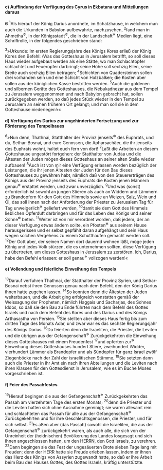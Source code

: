#### c) Auffindung der Verfügung des Cyrus in Ekbatana und Mitteilungen daraus

__6__
<sup>1</sup>Als hierauf der König Darius anordnete, im Schatzhause, in welchem man auch die Urkunden in Babylon aufbewahrte, nachzusehen,
<sup>2</sup>fand man in Ahmetha<sup title="d.h. Ekbatana">&#x2732;</sup>, in der Königsstadt<sup title="= Residenz">&#x2732;</sup>, die in der Landschaft<sup title="= Provinz">&#x2732;</sup> Medien liegt, eine Schriftrolle, in der folgendes geschrieben stand:

<sup>3</sup>»Urkunde: Im ersten Regierungsjahre des Königs Kores erließ der König Kores den Befehl: ›Was das Gotteshaus in Jerusalem betrifft, so soll dieses Haus wieder aufgebaut werden als eine Stätte, wo man Schlachtopfer schlachtet und Feueropfer darbringt; seine Höhe soll sechzig Ellen, seine Breite auch sechzig Ellen betragen;
<sup>4</sup>Schichten von Quadersteinen sollen drei vorhanden sein und eine Schicht von Holzbalken; die Kosten aber sollen aus der königlichen Kasse bestritten werden.
<sup>5</sup>Auch die goldenen und silbernen Geräte des Gotteshauses, die Nebukadnezar aus dem Tempel zu Jerusalem weggenommen und nach Babylon gebracht hat, sollen zurückgegeben werden, so daß jedes Stück wieder in den Tempel zu Jerusalem an seinen früheren Ort gelangt; und man soll sie in dem Gotteshause niederlegen!‹«

#### d) Verfügung des Darius zur ungehinderten Fortsetzung und zur Förderung des Tempelbaues

<sup>6</sup>»Nun denn, Thathnai, Statthalter der Provinz jenseits<sup title="= westlich">&#x2732;</sup> des Euphrats, und du, Sethar-Bosnai, und eure Genossen, die Apharsachäer, die ihr jenseits des Euphrats wohnt, haltet euch fern von dort!
<sup>7</sup>Laßt die Arbeiten an diesem Gotteshause ungestört fortgehen: der Statthalter von Judäa und die Ältesten der Juden mögen dieses Gotteshaus an seiner alten Stelle wieder aufbauen!
<sup>8</sup>Auch ist von mir eine Verfügung erlassen worden bezüglich der Leistungen, die ihr jenen Ältesten der Juden für den Bau dieses Gotteshauses zu gewähren habt, nämlich daß von den Steuererträgen des Königs aus der Provinz jenseits des Euphrats die Kosten jenen Männern genau<sup title="oder: pünktlich">&#x2732;</sup> erstattet werden, und zwar unverzüglich.
<sup>9</sup>Und was (sonst) erforderlich ist sowohl an jungen Stieren als auch an Widdern und Lämmern zu Brandopfern für den Gott des Himmels sowie an Weizen, Salz, Wein und Öl, das soll ihnen nach der Anforderung der Priester zu Jerusalem Tag für Tag unweigerlich<sup title="oder: unverkürzt">&#x2732;</sup> geliefert werden,
<sup>10</sup>damit sie dem Gott des Himmels lieblichen Opferduft darbringen und für das Leben des Königs und seiner Söhne<sup title="= der Prinzen">&#x2732;</sup> beten.
<sup>11</sup>Weiter ist von mir verordnet worden, daß jedem, der an dieser Verfügung etwas ändern sollte, ein Pfosten<sup title="oder: Balken">&#x2732;</sup> aus seinem Hause herausgerissen und er selbst gepfählt daran aufgehängt und sein Haus wegen solchen Vergehens zu einem Schutthaufen gemacht werden soll.
<sup>12</sup>Der Gott aber, der seinen Namen dort dauernd wohnen läßt, möge jeden König und jedes Volk stürzen, die es unternehmen sollten, diese Verfügung zu übertreten, um dieses Gotteshaus in Jerusalem zu zerstören. Ich, Darius, habe den Befehl erlassen: er soll genau<sup title="oder: pünktlich">&#x2732;</sup> vollzogen werden!«

#### e) Vollendung und feierliche Einweihung des Tempels

<sup>13</sup>Darauf verfuhren Thathnai, der Statthalter der Provinz Syrien, und Sethar-Bosnai nebst ihren Genossen genau nach dem Befehl, den der König Darius ihnen hatte zugehen lassen.
<sup>14</sup>So konnten denn die Ältesten der Juden weiterbauen, und die Arbeit ging erfolgreich vonstatten gemäß der Weissagung der Propheten, nämlich Haggais und Sacharjas, des Sohnes Iddos, so daß sie den Bau zu Ende führten nach dem Befehl des Gottes Israels und nach dem Befehl des Kores und des Darius und des Königs Arthasastha von Persien.
<sup>15</sup>Sie stellten aber dieses Haus fertig bis zum dritten Tage des Monats Adar, und zwar war es das sechste Regierungsjahr des Königs Darius.
<sup>16</sup>Da feierten denn die Israeliten, die Priester, die Leviten und die übrigen aus der Gefangenschaft<sup title="oder: Verbannung">&#x2732;</sup> Zurückgekehrten die Einweihung dieses Gotteshauses mit einem Freudenfest
<sup>17</sup>und opferten zur<sup title="oder: bei der">&#x2732;</sup> Einweihung dieses Gotteshauses hundert Stiere, zweihundert Widder, vierhundert Lämmer als Brandopfer und als Sündopfer für ganz Israel zwölf Ziegenböcke nach der Zahl der israelitischen Stämme.
<sup>18</sup>Sie setzten dann auch die Priester in ihr Amt ein nach ihren Abteilungen und die Leviten nach ihren Klassen für den Gottesdienst in Jerusalem, wie es im Buche Moses vorgeschrieben ist.

#### f) Feier des Passahfestes

<sup>19</sup>Hierauf begingen die aus der Gefangenschaft<sup title="oder: Verbannung">&#x2732;</sup> Zurückgekehrten das Passah am vierzehnten Tage des ersten Monats;
<sup>20</sup>denn die Priester und die Leviten hatten sich ohne Ausnahme gereinigt; sie waren allesamt rein und schlachteten das Passah für alle aus der Gefangenschaft<sup title="oder: Verbannung">&#x2732;</sup> Zurückgekehrten und für ihre Geschlechtsgenossen, die Priester, und für sich selbst.
<sup>21</sup>Es aßen aber (das Passah) sowohl die Israeliten, die aus der Gefangenschaft<sup title="oder: Verbannung">&#x2732;</sup> zurückgekehrt waren, als auch alle, die sich von der Unreinheit der (heidnischen) Bevölkerung des Landes losgesagt und sich ihnen angeschlossen hatten, um den HERRN, den Gott Israels, zu verehren.
<sup>22</sup>Dann begingen sie das Fest der ungesäuerten Brote sieben Tage lang mit Freuden; denn der HERR hatte sie Freude erleben lassen, indem er ihnen das Herz des Königs von Assyrien zugewandt hatte, so daß er ihre Arbeit beim Bau des Hauses Gottes, des Gottes Israels, kräftig unterstützte.